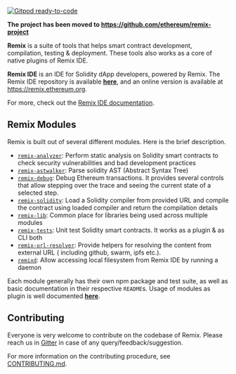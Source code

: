 [![Gitpod ready-to-code](https://img.shields.io/badge/Gitpod-ready--to--code-blue?logo=gitpod)](https://gitpod.io/#https://github.com/ethereum/remix)

**The project has been moved to https://github.com/ethereum/remix-project**

**Remix** is a suite of tools that helps smart contract development, compilation, testing & deployment. These tools also works as a core of native plugins of Remix IDE.

**Remix IDE** is an IDE for Solidity dApp developers, powered by Remix. The Remix IDE repository is available **[here](https://github.com/ethereum/remix-ide)**, and an online version is available at https://remix.ethereum.org.

For more, check out the [Remix IDE documentation](https://remix-ide.readthedocs.io/en/latest/index.html).

## Remix Modules

Remix is built out of several different modules. Here is the brief description.

+ [`remix-analyzer`](remix-analyzer/README.md): Perform static analysis on Solidity smart contracts to check security vulnerabilities and bad development practices
+ [`remix-astwalker`](remix-tests/README.md): Parse solidity AST (Abstract Syntax Tree)
+ [`remix-debug`](remix-debug/README.md): Debug Ethereum transactions. It provides several controls that allow stepping over the trace and seeing the current state of a selected step.
+ [`remix-solidity`](remix-solidity/README.md): Load a Solidity compiler from provided URL and compile the contract using loaded compiler and return the compilation details
+ [`remix-lib`](remix-lib/README.md): Common place for libraries being used across multiple modules
+ [`remix-tests`](remix-tests/README.md): Unit test Solidity smart contracts. It works as a plugin & as CLI both
+ [`remix-url-resolver`](remix-url-resolver/README.md): Provide helpers for resolving the content from external URL ( including github, swarm, ipfs etc.).
+ [`remixd`](https://github.com/ethereum/remixd/tree/master): Allow accessing local filesystem from Remix IDE by running a daemon

Each module generally has their own npm package and test suite, as well as basic documentation in their respective `README`s. Usage of modules as plugin is well documented **[here](https://remix-ide.readthedocs.io/en/latest/index.html)**.

## Contributing

Everyone is very welcome to contribute on the codebase of Remix. Please reach us in [Gitter](https://gitter.im/ethereum/remix) in case of any query/feedback/suggestion.

For more information on the contributing procedure, see [CONTRIBUTING.md](CONTRIBUTING.md).


